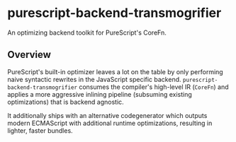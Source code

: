 # purescript-backend-transmogrifier

An optimizing backend toolkit for PureScript's CoreFn.

## Overview

PureScript's built-in optimizer leaves a lot on the table by only performing
naive syntactic rewrites in the JavaScript specific backend. `purescript-backend-transmogrifier`
consumes the compiler's high-level IR (`CoreFn`) and applies a more aggressive
inlining pipeline (subsuming existing optimizations) that is backend agnostic.

It additionally ships with an alternative codegenerator which outputs modern ECMAScript
with additional runtime optimizations, resulting in lighter, faster bundles.
